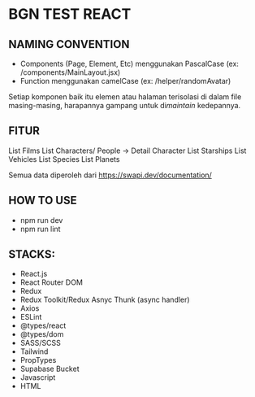 # BGN TEST REACT
## NAMING CONVENTION
* Components (Page, Element, Etc) menggunakan PascalCase (ex: /components/MainLayout.jsx) <br>
* Function menggunakan camelCase (ex: /helper/randomAvatar)

Setiap komponen baik itu elemen atau halaman terisolasi di dalam file masing-masing, harapannya gampang untuk di*maintain* kedepannya.

## FITUR
List Films
List Characters/ People -> Detail Character
List Starships
List Vehicles
List Species
List Planets

Semua data diperoleh dari https://swapi.dev/documentation/


## HOW TO USE
* npm run dev
* npm run lint


## STACKS:
* React.js
* React Router DOM
* Redux
* Redux Toolkit/Redux Asnyc Thunk (async handler)
* Axios
* ESLint
* @types/react
* @types/dom
* SASS/SCSS
* Tailwind
* PropTypes
* Supabase Bucket
* Javascript
* HTML
